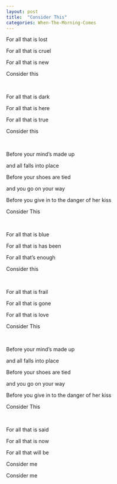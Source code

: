 ```yaml
---
layout: post
title:  "Consider This"
categories: When-The-Morning-Comes
---
```

For all that is lost

For all that is cruel

For all that is new

Consider this

<br />

For all that is dark

For all that is here

For all that is true

Consider this

<br />

Before your mind’s made up

and all falls into place

Before your shoes are tied

and you go on your way

Before you give in to the danger of her kiss

Consider This

<br />

For all that is blue

For all that is has been

For all that’s enough

Consider this

<br />

For all that is frail

For all that is gone

For all that is love

Consider This

<br />

Before your mind’s made up

and all falls into place

Before your shoes are tied

and you go on your way

Before you give in to the danger of her kiss

Consider This

<br />

For all that is said

For all that is now

For all that will be

Consider me

Consider me